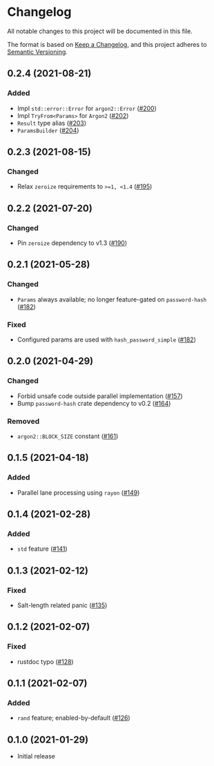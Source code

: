 # Changelog

All notable changes to this project will be documented in this file.

The format is based on [Keep a Changelog](https://keepachangelog.com/en/1.0.0/),
and this project adheres to [Semantic Versioning](https://semver.org/spec/v2.0.0.html).

## 0.2.4 (2021-08-21)
### Added
- Impl `std::error::Error` for `argon2::Error` ([#200])
- Impl `TryFrom<Params>` for `Argon2` ([#202])
- `Result` type alias ([#203])
- `ParamsBuilder` ([#204])

[#200]: https://github.com/RustCrypto/password-hashes/pull/200
[#202]: https://github.com/RustCrypto/password-hashes/pull/202
[#203]: https://github.com/RustCrypto/password-hashes/pull/203
[#204]: https://github.com/RustCrypto/password-hashes/pull/204

## 0.2.3 (2021-08-15)
### Changed
- Relax `zeroize` requirements to `>=1, <1.4` ([#195])

[#195]: https://github.com/RustCrypto/password-hashes/pull/195

## 0.2.2 (2021-07-20)
### Changed
- Pin `zeroize` dependency to v1.3 ([#190])

[#190]: https://github.com/RustCrypto/password-hashes/pull/190

## 0.2.1 (2021-05-28)
### Changed
- `Params` always available; no longer feature-gated on `password-hash` ([#182])

### Fixed
- Configured params are used with `hash_password_simple` ([#182])

[#182]: https://github.com/RustCrypto/password-hashes/pull/182

## 0.2.0 (2021-04-29)
### Changed
- Forbid unsafe code outside parallel implementation ([#157])
- Bump `password-hash` crate dependency to v0.2 ([#164])

### Removed
- `argon2::BLOCK_SIZE` constant ([#161])

[#157]: https://github.com/RustCrypto/password-hashes/pull/157
[#161]: https://github.com/RustCrypto/password-hashes/pull/161
[#164]: https://github.com/RustCrypto/password-hashes/pull/164

## 0.1.5 (2021-04-18)
### Added
- Parallel lane processing using `rayon` ([#149])

[#149]: https://github.com/RustCrypto/password-hashes/pull/149

## 0.1.4 (2021-02-28)
### Added
- `std` feature ([#141])

[#141]: https://github.com/RustCrypto/password-hashes/pull/141

## 0.1.3 (2021-02-12)
### Fixed
- Salt-length related panic ([#135])

[#135]: https://github.com/RustCrypto/password-hashes/pull/135

## 0.1.2 (2021-02-07)
### Fixed
- rustdoc typo ([#128])

[#128]: https://github.com/RustCrypto/password-hashes/pull/128

## 0.1.1 (2021-02-07)
### Added
- `rand` feature; enabled-by-default ([#126])

[#126]: https://github.com/RustCrypto/password-hashes/pull/126

## 0.1.0 (2021-01-29)
- Initial release

